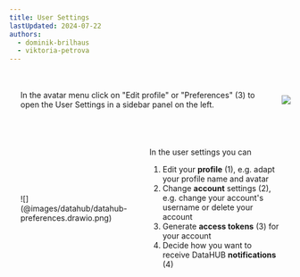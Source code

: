 ```yaml
---
title: User Settings
lastUpdated: 2024-07-22
authors:
  - dominik-brilhaus
  - viktoria-petrova
---
```


<style>

.container {
  display: flex;
  align-items: center;
  /*justify-content: center;*/
}

</style>

<div class="container">
  
  <div style="padding: 20px;">
  
  In the avatar menu click on "Edit profile" or "Preferences" (3) to open the User Settings in a sidebar panel on the left.
  
  </div>

  ![](@images/datahub/datahub-avatarMenu.drawio.png)

</div>


<div class="container">
  
  <div style="padding: 20px;">
  ![](@images/datahub/datahub-preferences.drawio.png)
  </div>

  <div style="padding: 20px;">

  In the user settings you can
  1. Edit your **profile** (1), e.g. adapt your profile name and avatar
  2. Change **account** settings (2), e.g. change your account's username or delete your account
  3. Generate **access tokens** (3) for your account
  4. Decide how you want to receive DataHUB **notifications** (4)

  </div>

</div>
